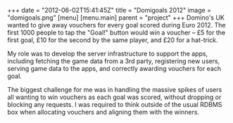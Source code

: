 +++
date = "2012-06-02T15:41:45Z"
title = "Domigoals 2012"
image = "domigoals.png"
[menu]
  [menu.main]
    parent = "project"
+++
Domino's UK wanted to give away vouchers for every goal scored during Euro 2012.  The first 1000 people to tap the "Goal!" button would win a voucher – &pound;5 for the first goal, &pound;10 for the second by the same player, and &pound;20 for a hat-trick.

My role was to develop the server infrastructure to support the apps, including fetching the game data from a 3rd party, registering new users, serving game data to the apps, and correctly awarding vouchers for each goal.

The biggest challenge for me was in handling the massive spikes of users all wanting to win vouchers as each goal was scored, without dropping or blocking any requests. I was required to think outside of the usual RDBMS box when allocating vouchers and aligning them with the winners.

